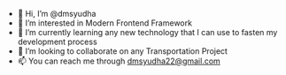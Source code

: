 - 👋 Hi, I’m @dmsyudha
- 👀 I’m interested in Modern Frontend Framework
- 🌱 I’m currently learning any new technology that I can use to fasten my development process
- 💞️ I’m looking to collaborate on any Transportation Project
- 📫 You can reach me through dmsyudha22@gmail.com
